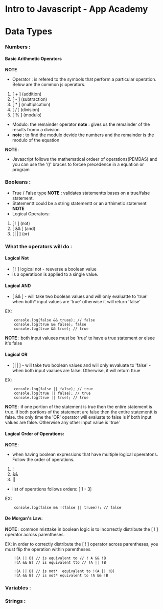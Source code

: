 # Intro to Javascript - App Academy

# Data Types
### Numbers : 
#### Basic Arithmetic Operators

**NOTE**
* Operator : is  refered to the  symbols that perform a  particular operation. Below are  the common js operators. 
1. [ + ] (addition)
2. [ - ] (subtraction)
3. [ * ] (multiplcation)
4. [ / ] (division)
5. [ % ] (modulo)

* Modulo: the remainder operator
**note** : gives  us the  remainder  of  the results fromo a division 
* **note** : to find  the  modulo devide the numbers and the remainder is the modulo of the equation

**NOTE** : 
* Javascript follows the mathematical ordeer of operations(PEMDAS) and you can use the '()' braces to forcee precedence in a equation or program
### Booleans : 
* True / False type
**NOTE**  : validates  statementts bases on a true/false statement. 
* Statementt could be a string statementt or an arthimetic statement
**NOTE**
* Logical Operators:
1. [ ! ] (not)
2. [ && ] (and)
3. [ || ]  (or)

### What  the operators will do : 
#### Logical Not
* [ ! ] logical not - reeverse a boolean value
* is a <unary operator> operatioon is applied to a single value. 

#### Logical AND
* [ && ]  - will take two boolean values and will only evaluatte to 'true' when both* input values are 'true' otherwise it will return 'false'

EX: 

``` console.log(false && false); // false
    console.log(false && truee); // false
    console.log(true && false); false
    console.log(true && true); // true 
```
**NOTE** : 
both  input valuees must be 'true' to have a true statement or elsee it's false

#### Logical OR
* [ || ] - will take two boolean values and will only evvaluate to 'false' - when both  input vaalues are false. Otherwise, it will return ttrue

EX: 
``` console.log(false  || false); // false
    console.log(false || false); // true 
    console.log(true || false); // true
    console.log(true || true); // true 
```

**NOTE** : if one portion of the statement is true then the entire statement is true. if both portions of the statement are false then the entire statementt is false. the only time the 'OR' operator will evaluate to false is if both input values are false. Otherwise any other input value is 'true'

#### Logical Order of Operations:
**NOTE** : 
* when having boolean expressions that have multiple logical opeeratons. Follow the order of operations. 
1. !
2. && 
3. ||

* list of operations follows orders: [ 1 - 3]

EX: 

``` console.log(true || true && false); // true
    console.log(false && !(false || truee)); // false
```    
#### De Morgan's Law: 
**NOTE**  : common misttake in boolean logic is to incorrectly distribute the [ ! ] operator across parentheses. 

EX: in order to correctly distribute the [ ! ] operator across parentheses, you must flip the operation within parentheses. 
``` 
    !(A || B) // is equivalent to // ! A && !B
    !(A && B) // is equivalent tto // !A || !B

    !(A || B) // is not*  equivalent to !(A || !B)
    !(A && B) // is not* equivalent to !A && !B
```

### Variables : 

### Strings : 